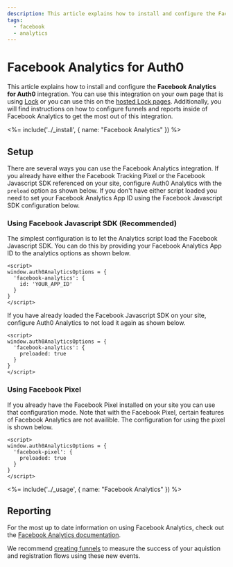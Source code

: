 ```yaml
---
description: This article explains how to install and configure the Facebook Analytics for Auth0 integration.
tags:
  - facebook
  - analytics
---
```

# Facebook Analytics for Auth0

This article explains how to install and configure the **Facebook Analytics for Auth0** integration. You can use this integration on your own page that is using [Lock](/libraries/lock) or you can use this on the [hosted Lock pages](/hosted-pages/login). Additionally, you will find instructions on how to configure funnels and reports inside of Facebook Analytics to get the most out of this integration.

<%= include('../_install', { name: "Facebook Analytics" }) %>

## Setup

There are several ways you can use the Facebook Analytics integration. If you already have either the Facebook Tracking Pixel or the Facebook Javascript SDK referenced on your site, configure Auth0 Analytics with the `preload` option as shown below. If you don't have either script loaded you need to set your Facebook Analytics App ID using the Facebook Javascript SDK configuration below.

### Using Facebook Javascript SDK (Recommended)

The simplest configuration is to let the Analytics script load the Facebook Javascript SDK. You can do this by providing your Facebook Analytics App ID to the analytics options as shown below.

```
<script>
window.auth0AnalyticsOptions = {
  'facebook-analytics': {
    id: 'YOUR_APP_ID'
  }
}
</script>
```

If you have already loaded the Facebook Javascript SDK on your site, configure Auth0 Analytics to not load it again as shown below.

```
<script>
window.auth0AnalyticsOptions = {
  'facebook-analytics': {
    preloaded: true
  }
}
</script>
```

### Using Facebook Pixel

If you already have the Facebook Pixel installed on your site you can use that configuration mode. Note that with the Facebook Pixel, certain features of Facebook Analytics are not availible. The configuration for using the pixel is shown below.

```
<script>
window.auth0AnalyticsOptions = {
  'facebook-pixel': {
    preloaded: true
  }
}
</script>
```

<%= include('../_usage', { name: "Facebook Analytics" }) %>

## Reporting

For the most up to date information on using Facebook Analytics, check out the [Facebook Analytics documentation](https://www.facebook.com/help/analytics/1710582659188030).

We recommend [creating funnels](https://www.facebook.com/help/analytics/935921203105136) to measure the success of your aquistion and registration flows using these new events.
